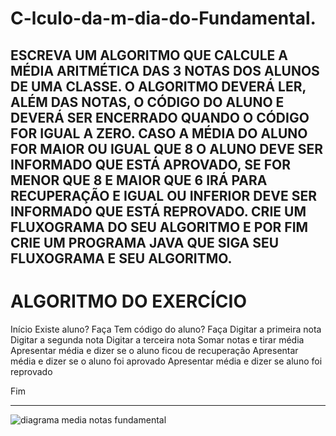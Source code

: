 # C-lculo-da-m-dia-do-Fundamental.
ESCREVA UM ALGORITMO QUE CALCULE A MÉDIA ARITMÉTICA DAS 3 NOTAS DOS ALUNOS DE UMA CLASSE. O ALGORITMO DEVERÁ LER, ALÉM DAS NOTAS, O CÓDIGO DO ALUNO E DEVERÁ SER ENCERRADO QUANDO O CÓDIGO FOR IGUAL A ZERO. CASO A MÉDIA DO ALUNO FOR MAIOR OU IGUAL QUE 8 O ALUNO DEVE SER INFORMADO QUE ESTÁ APROVADO, SE FOR MENOR QUE 8 E MAIOR QUE 6 IRÁ PARA RECUPERAÇÃO E IGUAL OU INFERIOR DEVE SER INFORMADO QUE ESTÁ REPROVADO.  CRIE UM FLUXOGRAMA DO SEU ALGORITMO E POR FIM CRIE UM PROGRAMA JAVA QUE SIGA SEU FLUXOGRAMA E SEU ALGORITMO.
------------------------------------------------------
# ALGORITMO DO EXERCÍCIO

Início
  Existe aluno? Faça
  Tem código do aluno? Faça
  Digitar a primeira nota
  Digitar a segunda nota
  Digitar a terceira nota
  Somar notas e tirar média 
  Apresentar média e dizer se o aluno ficou de recuperação 
  Apresentar média e dizer se o aluno foi aprovado
  Apresentar média e dizer se  aluno foi reprovado
   
    
Fim


--------------------------------------------------------
![diagrama media notas fundamental](https://user-images.githubusercontent.com/103973512/169709697-65dc1d27-1742-4984-a977-62d0db701877.jpeg)
